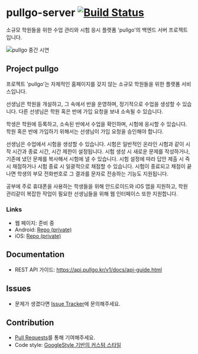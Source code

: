 # pullgo-server [![Build Status](https://www.travis-ci.com/FirstianB101/pullgo-server.svg?branch=master)](https://www.travis-ci.com/FirstianB101/pullgo-server)

소규모 학원들을 위한 수업 관리와 시험 응시 플랫폼 'pullgo'의 백엔드 서버 프로젝트입니다.

![pullgo 중간 시연](https://user-images.githubusercontent.com/19205735/119125146-6ba2d580-ba6c-11eb-9683-6886b9cd833f.gif)

## Project pullgo

프로젝트 'pullgo'는 자체적인 홈페이지를 갖지 않는 소규모 학원들을 위한 플랫폼 서비스입니다.

선생님은 학원을 개설하고, 그 속에서 반을 운영하며, 정기적으로 수업을 생성할 수 있습니다. 다른 선생님은 학원 혹은 반에 가입 요청을 보내 소속될 수 있습니다.

학생은 학원에 등록하고, 소속된 반에서 수업을 확인하며, 시험에 응시할 수 있습니다. 학원 혹은 반에 가입하기 위해서는 선생님이 가입 요청을 승인해야 합니다.

선생님은 수업에서 시험을 생성할 수 있습니다. 시험은 일반적인 온라인 시험과 같이 시작 시간과 종료 시간, 시간 제한이 설정됩니다. 시험 생성 시 새로운 문제를 작성하거나, 기존에
냈던 문제를 복사해서 시험에 낼 수 있습니다. 시험 설정에 따라 답안 제출 시 즉시 채점하거나 시험 종료 시 일괄적으로 채점할 수 있습니다. 시험이 종료되고 채점이 끝나면 학생의
부모 전화번호로 그 결과를 문자로 전송하는 기능도 지원됩니다.

공부에 주로 휴대폰을 사용하는 학생들을 위해 안드로이드와 iOS 앱을 지원하고, 학원 관리같이 복잡한 작업이 필요한 선생님들을 위해 웹 인터페이스 또한 지원합니다.

### Links

* 웹 페이지: 준비 중
* Android: [Repo (private)](https://github.com/FirstianB101/pullgo-android)
* iOS: [Repo (private)](https://github.com/FirstianB101/pullgo-ios)

## Documentation

* REST API 가이드: https://api.pullgo.kr/v1/docs/api-guide.html

## Issues

* 문제가 생겼다면 [Issue Tracker](https://github.com/FirstianB101/pullgo-server/issues)에 문의해주세요.

## Contribution

* [Pull Requests](https://github.com/FirstianB101/pullgo-server/pulls)를 통해 기여해주세요.
* Code style: [GoogleStyle 기반의 커스텀 스타일](./GoogleStyle%20(pullgo-server).xml)
